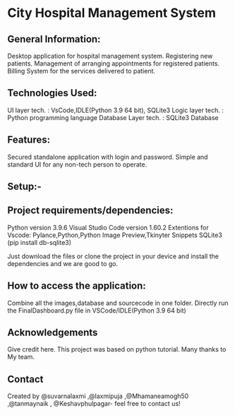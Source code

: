 # City Hospital Management System

## **General Information:**

Desktop application for hospital management system.
Registering new patients.
Management of arranging appointments for registered patients.
Billing System for the services delivered to patient.

## **Technologies Used:**

UI layer tech. : VsCode,IDLE(Python  3.9 64 bit), SQLite3
Logic layer tech. : Python programming language
Database Layer tech. : SQLite3 Database

## **Features:**

Secured standalone application with login and password. 
Simple and standard UI for any non-tech person to operate.

## **Setup:-**

## **Project requirements/dependencies:**

Python version 3.9.6
Visual Studio Code version 1.60.2
Extentions for Vscode:
Pylance,Python,Python Image Preview,Tkinyter Snippets
SQLite3 (pip install db-sqlite3)

Just download the files or clone the project in your device and install the dependencies and we are good to go.

## **How to access the application:**

Combine all the images,database and sourcecode in one folder.
Directly run the FinalDashboard.py file in VSCode/IDLE(Python 3.9  64 bit)

## **Acknowledgements**

Give credit here. 
This project was based on python tutorial. Many thanks to My team.

## **Contact**

Created by @suvarnalaxmi ,@laxmipuja ,@Mhamaneamogh50 ,@tanmaynaik , @Keshavphulpagar- feel free to contact us!
